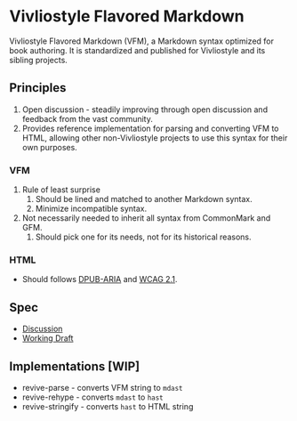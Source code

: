 # Vivliostyle Flavored Markdown

Vivliostyle Flavored Markdown (VFM), a Markdown syntax optimized for book authoring. It is standardized and published for Vivliostyle and its sibling projects.

## Principles

1. Open discussion - steadily improving through open discussion and feedback from the vast community.
1. Provides reference implementation for parsing and converting VFM to HTML, allowing other non-Vivliostyle projects to use this syntax for their own purposes.

### VFM

1. Rule of least surprise
   1. Should be lined and matched to another Markdown syntax.
   1. Minimize incompatible syntax.
1. Not necessarily needed to inherit all syntax from CommonMark and GFM.
   1. Should pick one for its needs, not for its historical reasons.

### HTML

- Should follows [DPUB-ARIA](https://www.w3.org/TR/dpub-aria/) and [WCAG 2.1](https://www.w3.org/TR/WCAG21/).

## Spec

- [Discussion](https://github.com/vivliostyle/vfm/issues/1)
- [Working Draft](https://github.com/vivliostyle/vfm/blob/master/spec/vfm.md)

## Implementations [WIP]

- revive-parse - converts VFM string to `mdast`
- revive-rehype - converts `mdast` to `hast`
- revive-stringify - converts `hast` to HTML string
